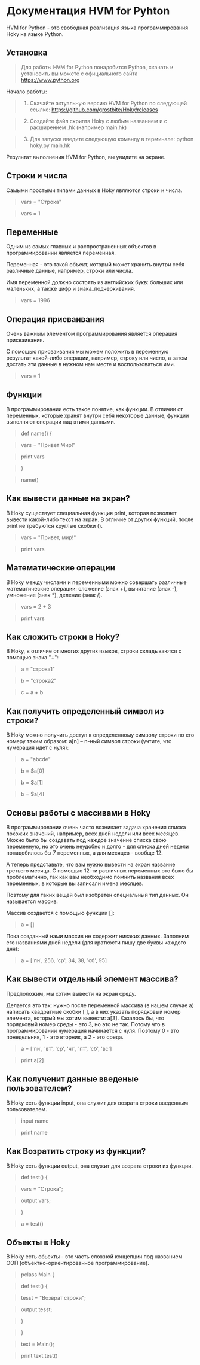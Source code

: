 # Документация HVM for Pyhton

HVM for Python - это свободная реализация языка программирования Hoky на языке Python.

## Установка

> Для работы HVM for Python понадобится Python, скачать и установить вы можете с официального сайта https://www.python.org

Начало работы:

> 1) Скачайте актуальную версию HVM for Python по следующей ссылке: https://github.com/grostbite/Hoky/releases

> 2) Cоздайте файл скрипта Hoky с любым названием и с расширением .hk (например main.hk)

> 3) Для запуска введите следующую команду в терминале: python hoky.py main.hk

Результат выполнения HVM for Python, вы увидите на экране.


## Строки и числа

Самыми простыми типами данных в Hoky являются строки и числа.

> vars = "Строка"

> vars = 1

## Переменные

Одним из самых главных и распространенных объектов в программировании является переменная.

Переменная - это такой объект, который может хранить внутри себя различные данные, например, строки или числа.

Имя переменной должно состоять из английских букв: больших или маленьких, а также цифр и знака_подчеркивания.

> vars = 1996

## Операция присваивания

Очень важным элементом программирования является операция присваивания.

С помощью присваивания мы можем положить в переменную результат какой-либо операции, например, строку или число, а затем достать эти данные в нужном нам месте и воспользоваться ими.

> vars = 1

## Функции

В программировании есть такое понятие, как функции. В отличии от переменных, которые хранят внутри себя некоторые данные, функции выполняют операции над этими данными.

>def name() {

> vars = "Привет Мир!"

> print vars

> }

> name()

## Как вывести данные на экран?

В Hoky существует специальная функция print, которая позволяет вывести какой-либо текст на экран. В отличие от других функций, после print не требуются круглые скобки ().

> vars = "Привет, мир!"

> print vars

## Математические операции

В Hoky между числами и переменными можно совершать различные математические операции: сложение (знак +), вычитание (знак -), умножение (знак *), деление (знак /).

> vars = 2 + 3

> print vars

## Как сложить строки в Hoky?

В Hoky, в отличие от многих других языков, строки складываются с помощью знака "+":

> a = "строка1"

> b = "строка2"

> c = a + b

## Как получить определенный символ из строки?

В Hoky можно получить доступ к определенному символу строки по его номеру таким образом: a[n] – n-ный символ строки (учтите, что нумерация идет с нуля):

> a = "abcde"

> b = $a[0]

> b = $a[1]

> b = $a[4]

## Основы работы с массивами в Hoky

В программировании очень часто возникает задача хранения списка похожих значений, например, всех дней недели или всех месяцев. Можно было бы создавать под каждое значение списка свою переменную, но это очень неудобно и долго - для списка дней недели понадобилось бы 7 переменных, а для месяцев - вообще 12.

А теперь представьте, что вам нужно вывести на экран название третьего месяца. С помощью 12-ти различных переменных это было бы проблематично, так как вам необходимо помнить названия всех переменных, в которые вы записали имена месяцев.

Поэтому для таких вещей был изобретен специальный тип данных. Он называется массив.

Массив создается с помощью функции []:

> a = []

Пока созданный нами массив не содержит никаких данных. Заполним его названиями дней недели (для краткости пишу две буквы каждого дня):

> a = ['пн', 256, 'ср', 34, 38, 'сб', 95]

## Как вывести отдельный элемент массива?

Предположим, мы хотим вывести на экран среду.

Делается это так: нужно после переменной массива (в нашем случае a) написать квадратные скобки [ ], а в них указать порядковый номер элемента, который мы хотим вывести: a[3]. Казалось бы, что порядковый номер среды - это 3, но это не так. Потому что в программировании нумерация начинается с нуля. Поэтому 0 - это понедельник, 1 - это вторник, а 2 - это среда.

> a = ['пн', 'вт', 'ср', 'чт', 'пт', 'сб', 'вс']

> print a[2]

## Как полученит данные введеные пользователем?

В Hoky есть функции input, она служит для возрата строки введенным пользователем.

> input name

> print name

## Как Возратить строку из функции?

В Hoky есть функции output, она служит для возрата строки из функции.

> def test() {

> vars = "Строка";

> output vars;

> }

> a = test()

## Объекты в Hoky

В Hoky есть обьекты - это часть сложной концепции под названием ООП (объектно-ориентированное программирование).

> pclass Main {

> def test() {

> tesst = "Возврат строки";

> output tesst;

> }

> }

> text = Main();

> print text.test()
